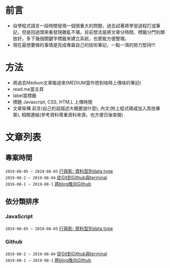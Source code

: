 # 前言
+ 自學程式語言一段時間發現一個很重大的問題，過去試著將學習過程打成筆記，但是回過頭來看發現雜亂不堪。目前想法是將文章分時間、標籤分門別類放好，多下幾個關鍵字標籤來建立系統，也更能方便整理。
+ 現在最想要做的事情是完成專屬自己的技術筆記，一點一滴的努力堅持!!!

# 方法
+ 將過去Medium文章搬過來(MEDIUM當作想到啥時上傳啥的筆記)
+ read.me當主頁
+ label當標籤
+ 標題 Javascript, CSS, HTM,L 上傳時間
+ 文章架構 前言(自己的話描述大概要說什麼), 內文(附上程式碼或加入其他專案), 相關連結(參考資料尊重資料來源，也方便日後查閱)

# 文章列表

## 專案時間

`2019-08-05 ~ 2019-08-05`  [<Javascript>行與影: 資料型別data type](https://github.com/alexgitpage/blog/issues/3)   
`2019-08-2 ~ 2019-08-04`  [<Github>從Git到Github與terminal](https://github.com/alexgitpage/blog/issues/2)   
`2019-08-1 ~ 2019-08-1`  [<Github>將blog推向Github](https://github.com/alexgitpage/blog/issues/1)

## 依分類排序

### JavaScript
`2019-08-05 ~ 2019-08-05`  [<Javascript>行與影: 資料型別data type](https://github.com/alexgitpage/blog/issues/3)  

### Github
`2019-08-2 ~ 2019-08-04`  [<Github>從Git到Github與terminal](https://github.com/alexgitpage/blog/issues/2)   
`2019-08-1 ~ 2019-08-1`  [<Github>將blog推向Github](https://github.com/alexgitpage/blog/issues/1)  


